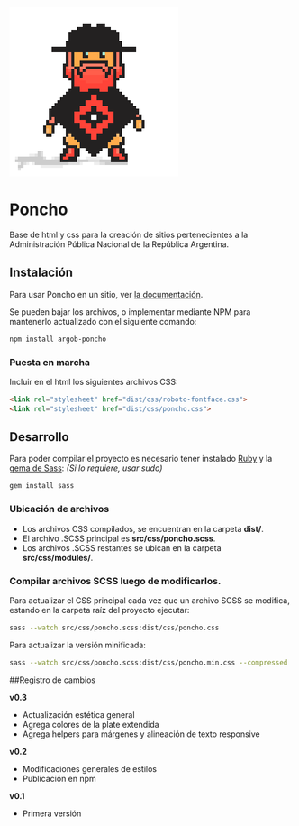 ![Poncho](img/poncho.gif)

# Poncho

Base de html y css para la creación de sitios pertenecientes a la Administración Pública Nacional de la República Argentina.

## Instalación

Para usar Poncho en un sitio, ver [la documentación](http://argob.github.io/poncho).

Se pueden bajar los archivos, o implementar mediante NPM para mantenerlo actualizado con el siguiente comando:

```bash
npm install argob-poncho
```

### Puesta en marcha

Incluir en el html los siguientes archivos CSS:

```html
<link rel="stylesheet" href="dist/css/roboto-fontface.css">
<link rel="stylesheet" href="dist/css/poncho.css">
```

## Desarrollo

Para poder compilar el proyecto es necesario tener instalado [Ruby](https://www.ruby-lang.org/es/) y la [gema de Sass](http://sass-lang.com/): *(Si lo requiere, usar sudo)*

```bash
gem install sass
```
### Ubicación de archivos

* Los archivos CSS compilados, se encuentran en la carpeta **dist/**.
* El archivo .SCSS principal es **src/css/poncho.scss**.
* Los archivos .SCSS restantes se ubican en la carpeta **src/css/modules/**.

### Compilar archivos SCSS luego de modificarlos.

Para actualizar el CSS principal cada vez que un archivo SCSS se modifica, estando en la carpeta raíz del proyecto ejecutar:

```bash
sass --watch src/css/poncho.scss:dist/css/poncho.css
```

Para actualizar la versión minificada:

```bash
sass --watch src/css/poncho.scss:dist/css/poncho.min.css --compressed
```

##Registro de cambios

**v0.3**
- Actualización estética general
- Agrega colores de la plate extendida
- Agrega helpers para márgenes y alineación de texto responsive

**v0.2**
- Modificaciones generales de estilos
- Publicación en npm

**v0.1**
- Primera versión
